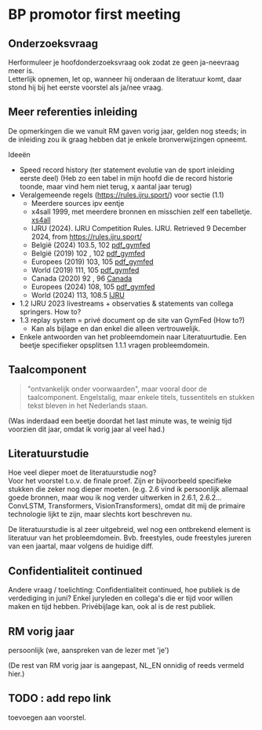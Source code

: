 # BP promotor first meeting

## Onderzoeksvraag

Herformuleer je hoofdonderzoeksvraag ook zodat ze geen ja-neevraag meer is. \
Letterlijk opnemen, let op, wanneer hij onderaan de literatuur komt, daar stond hij bij het eerste voorstel als ja/nee vraag.

## Meer referenties inleiding

De opmerkingen die we vanuit RM gaven vorig jaar, gelden nog steeds; in de inleiding zou ik graag hebben dat je enkele bronverwijzingen opneemt.

Ideeën

- Speed record history (ter statement evolutie van de sport inleiding eerste deel) (Heb zo een tabel in mijn hoofd die de record historie toonde, maar vind hem niet terug, x aantal jaar terug)
- Veralgemeende regels (https://rules.ijru.sport/) voor sectie (1.1)
  - Meerdere sources ipv eentje
  - x4sall 1999, met meerdere bronnen en misschien zelf een tabelletje. [xs4all](https://eherber.home.xs4all.nl/ropeskip/recordsm.htm)
  - IJRU (2024). IJRU Competition Rules. IJRU. Retrieved 9 December 2024, from https://rules.ijru.sport/
  - België (2024) 103.5, 102 [pdf_gymfed](https://gymfed.s3.eu-central-1.amazonaws.com/media/eeb658339d5e8b73fb75f4f205e6e675.pdf)
  - België (2019) 102  , 102 [pdf_gymfed](https://gymfed.s3.eu-central-1.amazonaws.com/media/a75b97735405c3ac348a5b7df792ea61.pdf)
  - Europees (2019) 103, 105 [pdf_gymfed](https://gymfed.s3.eu-central-1.amazonaws.com/media/a75b97735405c3ac348a5b7df792ea61.pdf)
  - World (2019) 111, 105 [pdf_gymfed](https://gymfed.s3.eu-central-1.amazonaws.com/media/a75b97735405c3ac348a5b7df792ea61.pdf)
  - Canada (2020) 92   , 96 [Canada](https://www.ropeskippingcanada.com/uploads/1/0/5/7/105710151/2020_rsc_records_as_of_march_13_2020.pdf)
  - Europees (2024) 108, 105 [pdf_gymfed](https://gymfed.s3.eu-central-1.amazonaws.com/media/eeb658339d5e8b73fb75f4f205e6e675.pdf)
  - World (2024) 113, 108.5 [IJRU](https://ijru.sport/world-records)
- 1.2 IJRU 2023 livestreams + observaties & statements van collega springers. How to?
- 1.3 replay system = privé document op de site van GymFed (How to?)
  - Kan als bijlage en dan enkel die alleen vertrouwelijk.
- Enkele antwoorden van het probleemdomein naar Literatuurtudie. Een beetje specifieker opsplitsen 1.1.1 vragen probleemdomein.

## Taalcomponent

> "ontvankelijk onder voorwaarden", maar vooral door de taalcomponent.
> Engelstalig, maar enkele titels, tussentitels en stukken tekst bleven in het Nederlands staan.

(Was inderdaad een beetje doordat het last minute was, te weinig tijd voorzien dit jaar, omdat ik vorig jaar al veel had.)

## Literatuurstudie

Hoe veel dieper moet de literatuurstudie nog? \
Voor het voorstel t.o.v. de finale proef. Zijn er bijvoorbeeld specifieke stukken die zeker nog dieper moeten. (e.g. 2.6 vind ik persoonlijk allemaal goede bronnen, maar wou ik nog verder uitwerken in 2.6.1, 2.6.2... ConvLSTM, Transformers, VisionTransformers), omdat dit mij de primaire technologie lijkt te zijn, maar slechts kort beschreven nu.

De literatuurstudie is al zeer uitgebreid, wel nog een ontbrekend element is literatuur van het probleemdomein.
Bvb. freestyles, oude freestyles jureren van een jaartal, maar volgens de huidige diff.

## Confidentialiteit continued

Andere vraag / toelichting: Confidentialiteit continued, hoe publiek is de verdediging in juni? Enkel juryleden en collega's die er tijd voor willen maken en tijd hebben.
Privébijlage kan, ook al is de rest publiek.

## RM vorig jaar

persoonlijk (we, aanspreken van de lezer met 'je')

(De rest van RM vorig jaar is aangepast, NL_EN onnidig of reeds vermeld hier.)

## TODO : add repo link

toevoegen aan voorstel.
